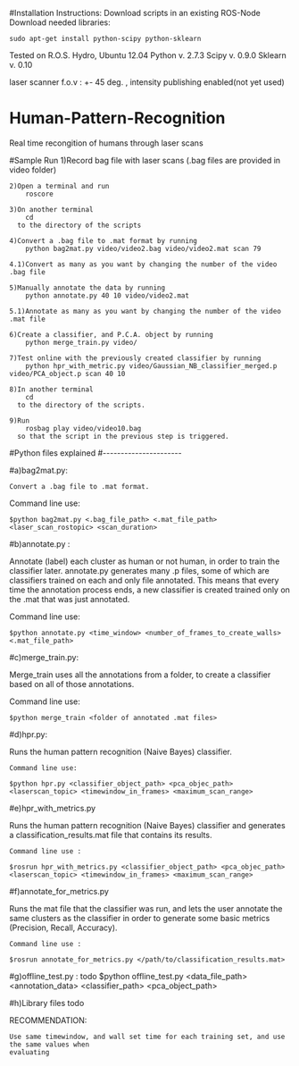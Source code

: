 #Installation Instructions:
Download scripts in an existing ROS-Node
Download needed libraries:

	sudo apt-get install python-scipy python-sklearn

Tested on R.O.S. Hydro, Ubuntu 12.04
Python v. 2.7.3
Scipy v. 0.9.0 
Sklearn v. 0.10

laser scanner f.o.v : +- 45 deg. , intensity publishing enabled(not yet used)

# Human-Pattern-Recognition
Real time recongition of humans through laser scans

#Sample Run
	1)Record bag file with laser scans (.bag files are provided in video folder)

	2)Open a terminal and run 
		roscore

	3)On another terminal 
		cd 
	  to the directory of the scripts

	4)Convert a .bag file to .mat format by running 
		python bag2mat.py video/video2.bag video/video2.mat scan 79

	4.1)Convert as many as you want by changing the number of the video .bag file

	5)Manually annotate the data by running 
		python annotate.py 40 10 video/video2.mat

	5.1)Annotate as many as you want by changing the number of the video .mat file

	6)Create a classifier, and P.C.A. object by running 
		python merge_train.py video/

	7)Test online with the previously created classifier by running 
		python hpr_with_metric.py video/Gaussian_NB_classifier_merged.p video/PCA_object.p scan 40 10

	8)In another terminal 
		cd 
	  to the directory of the scripts.

	9)Run 
		rosbag play video/video10.bag 
	  so that the script in the previous step is triggered.
	
#Python files explained
#----------------------

#a)bag2mat.py:

	Convert a .bag file to .mat format.
	

Command line use:

	$python bag2mat.py <.bag_file_path> <.mat_file_path> <laser_scan_rostopic> <scan_duration>

#b)annotate.py :

Annotate (label) each cluster as human or not human, in order to train the classifier later.
annotate.py generates many .p files, some of which are classifiers trained on each and only file 
annotated. This means that every time the annotation process ends, a new classifier is created trained
only on the .mat that was just annotated.
	

Command line use:

	$python annotate.py <time_window> <number_of_frames_to_create_walls> <.mat_file_path>

#c)merge_train.py:

Merge_train uses all the annotations from a folder, to create a classifier based on all of those
annotations.


Command line use:

	$python merge_train <folder of annotated .mat files>
	
#d)hpr.py:

Runs the human pattern recognition (Naive Bayes) classifier.


	Command line use:

	$python hpr.py <classifier_object_path> <pca_objec_path> <laserscan_topic> <timewindow_in_frames> <maximum_scan_range>

#e)hpr_with_metrics.py
	
Runs the human pattern recognition (Naive Bayes) classifier and generates a classification_results.mat file that contains its results.
	

	Command line use :
	
	$rosrun hpr_with_metrics.py <classifier_object_path> <pca_objec_path> <laserscan_topic> <timewindow_in_frames> <maximum_scan_range>

#f)annotate_for_metrics.py
	
Runs the mat file that the classifier was run, and lets the user annotate the same clusters as the classifier in order to generate
some basic metrics (Precision, Recall, Accuracy).


	Command line use :
	
	$rosrun annotate_for_metrics.py </path/to/classification_results.mat>

#g)offline_test.py :
	todo
	$python offline_test.py <data_file_path> <annotation_data> <classifier_path> <pca_object_path> <timewindow> <frames for walls>

#h)Library files
	todo

RECOMMENDATION:

	Use same timewindow, and wall set time for each training set, and use the same values when
	evaluating
    
